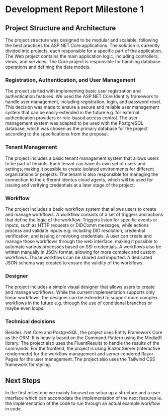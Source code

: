 # Development Report Milestone 1

## Project Structure and Architecture
The project structure was designed to be modular and scalable, following the best practices for ASP.NET Core applications. The solution is currently divided into projects, each responsible for a specific part of the application.
The Web project contains the main application logic, including controllers, views, and services. The Core project is responsible for handling database operations and defining the data models.

### Registration, Authentication, and User Management
The project started with implementing basic user registration and authentication features. We used the ASP.NET Core Identity framework to handle user management, including registration, login, and password reset. 
This decision was made to ensure a secure and reliable user management system that can be easily extended in the future e.g. for external authentication providers or role-based access control.
The user management system was adapted to be used with the PostgreSQL database, which was chosen as the primary database for the project according to the specifications from the proposal.

### Tenant Management
The project includes a basic tenant management system that allows users to be part of tenants. Each tenant can have its own set of users and settings, making it possible to create isolated environments for different organizations or projects.
The tenant is also responsible for managing the connection to the different Identus cloud agents, which will be used for issuing and verifying credentials at a later stage of the project.

### Workflow
The project includes a basic workflow system that allows users to create and manage workflows. A workflow consists of a set of triggers and actions that define the logic of the workflow. Triggers listen for specific events or inputs, such as HTTP requests or DIDComm messages, while actions process and validate inputs e.g. including DID resolution, credential verification, and issuing or revoking credentials.
A user can create and manage those workflows through the web interface, making it possible to automate various processes based on SSI credentials. A workflows also be written manually in JSON format, allowing for more complex and custom workflows. Those workflows can be shared and imported. A dedicated JSON schema was created to ensure the validity of the workflows.

### Designer
The project includes a simple visual designer that allows users to create and manage workflows. While the current implementation supports only linear workflows, the designer can be extended to support more complex workflows in the future e.g. through the use of conditional branches or maybe even loops.

### Technical decisions
Besides .Net Core and PostgreSQL, the project uses Entity Framework Core as the ORM. It is heavily based on the Command-Pattern using the MediatR library. The project also uses the FluentResults to handle the results of the commands. 
For the frontend, the project is using Blazor Server (interactive rendermode) for the workflow management and server-rendered Razor Pages for the user management. The project also uses the Tailwind CSS framework for styling.

## Next Steps
In the first milestone we mainly focused on setup up a structure and a user interface which can accomodate the implementation of the next features ie. the implementation of the code to run through an actual example workflow in code. 

